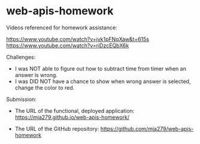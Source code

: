 # web-apis-homework

Videos referenced for homework assistance:

https://www.youtube.com/watch?v=jvk1pFNqXaw&t=615s
https://www.youtube.com/watch?v=riDzcEQbX6k


Challenges:

- I was NOT able to figure out how to subtract time from timer when an answer is wrong. 
- I was DID NOT have a chance to show when wrong answer is selected, change the color to red. 

Submission:

* The URL of the functional, deployed application: https://mja279.github.io/web-apis-homework/ 

* The URL of the GitHub repository: https://github.com/mja279/web-apis-homework
